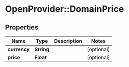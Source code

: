 # OpenProvider::DomainPrice

## Properties
Name | Type | Description | Notes
------------ | ------------- | ------------- | -------------
**currency** | **String** |  | [optional] 
**price** | **Float** |  | [optional] 


